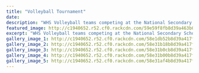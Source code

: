 ```yaml
---
title: "Volleyball Tournament"
date: 
description: "WHS Volleyball teams competing at the National Secondary School Volleyball Champs held at Central Energy Trust Arena, Palmerston North, 26 March - 31 March 2017..."
featured_image: http://c1940652.r52.cf0.rackcdn.com/59e59f8fb8d39a463b0003d2/goodboysIMG_0282-Judah-faking.jpg
excerpt: "WHS Volleyball teams competing at the National Secondary School Volleyball Champs held at Central Energy Trust Arena, Palmerston North, 26 March - 31 March 2017."
gallery_image_1: http://c1940652.r52.cf0.rackcdn.com/58e1db52b8d39a417f0006df/17629841_771616379654137_2676009228426701831_n.jpg
gallery_image_2: http://c1940652.r52.cf0.rackcdn.com/58e31b18b8d39a417f0007af/IMG_0259-opening-ceremony.jpg
gallery_image_3: http://c1940652.r52.cf0.rackcdn.com/58e31b0cb8d39a417f0007ad/girlsIMG_0293-blocking.jpg
gallery_image_4: http://c1940652.r52.cf0.rackcdn.com/58e31b00b8d39a417f0007a9/girlsIMG_0287-on-defense.jpg
gallery_image_5: http://c1940652.r52.cf0.rackcdn.com/58e31af4b8d39a417f0007a7/girlsIMG_0286-Meghan-passing.jpg
---
```

